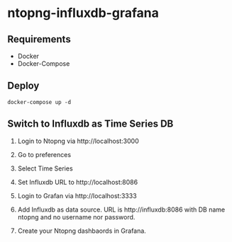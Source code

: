 # ntopng-influxdb-grafana

## Requirements

- Docker
- Docker-Compose

## Deploy

```
docker-compose up -d
```

## Switch to Influxdb as Time Series DB

1. Login to Ntopng via http://localhost:3000

2. Go to preferences

3. Select Time Series

4. Set Influxdb URL to http://localhost:8086

5. Login to Grafan via http://localhost:3333

6. Add Influxdb as data source. URL is http://influxdb:8086 with DB name ntopng and no username nor password.

7. Create your Ntopng dashbaords in Grafana. 

